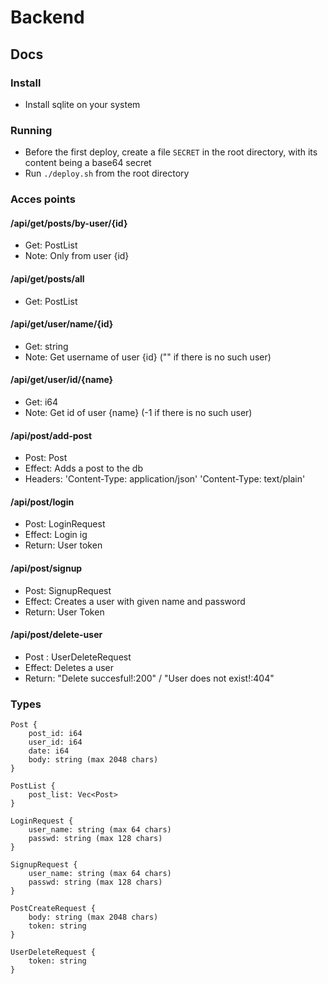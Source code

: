 # Backend
## Docs
### Install
 - Install sqlite on your system
### Running
 - Before the first deploy, create a file `SECRET` in the root directory, with its content being a base64 secret
 - Run `./deploy.sh` from the root directory
### Acces points
#### /api/get/posts/by-user/{id}
 - Get: PostList
 - Note: Only from user {id}
#### /api/get/posts/all
 - Get: PostList
#### /api/get/user/name/{id}
 - Get: string
 - Note: Get username of user {id} ("" if there is no such user) 
#### /api/get/user/id/{name}
 - Get: i64
 - Note: Get id of user {name} (-1 if there is no such user)
#### /api/post/add-post
 - Post: Post
 - Effect: Adds a post to the db
 - Headers: 'Content-Type: application/json' 'Content-Type: text/plain'
#### /api/post/login
 - Post: LoginRequest
 - Effect: Login ig
 - Return: User token
#### /api/post/signup
 - Post: SignupRequest
 - Effect: Creates a user with given name and password
 - Return: User Token
#### /api/post/delete-user
 - Post : UserDeleteRequest
 - Effect: Deletes a user
 - Return: "Delete succesful!:200" / "User does not exist!:404"
### Types
```
Post {
    post_id: i64
    user_id: i64
    date: i64
    body: string (max 2048 chars)
}
```
```
PostList {
    post_list: Vec<Post>
}
```
```
LoginRequest {
    user_name: string (max 64 chars)
    passwd: string (max 128 chars)
}
```
```
SignupRequest {
    user_name: string (max 64 chars)
    passwd: string (max 128 chars)
}
```
```
PostCreateRequest {
    body: string (max 2048 chars)
    token: string
}
```
```
UserDeleteRequest {
    token: string
}
```
